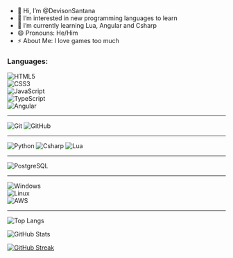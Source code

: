 - 👋 Hi, I’m @DevisonSantana
- 👀 I’m interested in new programming languages to learn
- 🌱 I’m currently learning Lua, Angular and Csharp
- 😄 Pronouns: He/Him
- ⚡ About Me: I love games too much

<!---
DevisonSantana/DevisonSantana is a ✨ special ✨ repository because its `README.md` (this file) appears on your GitHub profile.
You can click the Preview link to take a look at your changes.
--->

<div>
  <h3>Languages:</h3>
  <img src="https://img.shields.io/badge/HTML5-E34F26?style=for-the-badge&logo=html5&logoColor=white" alt="HTML5">
  <br>
  <img src="https://img.shields.io/badge/CSS3-1572B6?style=for-the-badge&logo=css3&logoColor=white" alt="CSS3">
  <br>
  <img src="https://img.shields.io/badge/JavaScript-F7DF1E?style=for-the-badge&logo=javascript&logoColor=black" alt="JavaScript">
  <br>
  <img src="https://img.shields.io/badge/TypeScript-007ACC?style=for-the-badge&logo=typescript&logoColor=white" alt="TypeScript">
  <br>
  <img src="https://img.shields.io/badge/Angular-DD0031?style=for-the-badge&logo=angular&logoColor=white" alt="Angular">
  <br>
  <hr>
  <img src="https://img.shields.io/badge/GIT-E44C30?style=for-the-badge&logo=git&logoColor=white" alt="Git">
  <img src="https://img.shields.io/badge/GITHUB-000?style=for-the-badge&logo=github&logoColor=white" alt="GitHub">
  <br>
  <hr>
  <img src="https://img.shields.io/badge/python-3670A0?style=for-the-badge&logo=python&logoColor=ffdd54" alt="Python">
  <img src="https://img.shields.io/badge/C%23-239120?style=for-the-badge&logo=c-sharp&logoColor=white" alt="Csharp">
  <img src="https://img.shields.io/badge/Lua-2C2D72?style=for-the-badge&logo=lua&logoColor=white" alt="Lua">
  <br>
  <hr>
  <img src="https://img.shields.io/badge/PostgreSQL-000?style=for-the-badge&logo=postgresql" alt="PostgreSQL">
  <br>
  <hr>
  <img src="https://img.shields.io/badge/Windows-000?style=for-the-badge&logo=windows&logoColor=2CA5E0" alt="Windows">
  <br>
  <img src="https://img.shields.io/badge/Linux-000?style=for-the-badge&logo=linux&logoColor=FCC624" alt="Linux">
  <br>
  <img src="https://img.shields.io/badge/AWS-000.svg?style=for-the-badge&logo=amazon-aws&logoColor=white" alt="AWS">
  <hr>
</div>

![Top Langs](https://github-readme-stats-git-masterrstaa-rickstaa.vercel.app/api/top-langs/?username=DevisonSantana&layout=compact&bg_color=000&border_color=30A3DC&title_color=E94D5F&text_color=FFF)

![GitHub Stats](https://github-readme-stats.vercel.app/api?username=DevisonSantana&theme=transparent&bg_color=000&border_color=30A3DC&show_icons=true&icon_color=30A3DC&title_color=E94D5F&text_color=FFF)

[![GitHub Streak](https://streak-stats.demolab.com/?user=DevisonSantana&theme=bear&background=000&border=30A3DC&dates=FFF)](https://git.io/streak-stats)
